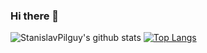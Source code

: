 ### Hi there 👋

<!--
**StanislavPilguy/StanislavPilguy** is a ✨ _special_ ✨ repository because its `README.md` (this file) appears on your GitHub profile.

Here are some ideas to get you started:

- 🔭 I’m currently working on ...
- 🌱 I’m currently learning ...
- 👯 I’m looking to collaborate on ...
- 🤔 I’m looking for help with ...
- 💬 Ask me about ...
- 📫 How to reach me: ...
- 😄 Pronouns: ...
- ⚡ Fun fact: ...
-->

![StanislavPilguy's github stats](https://github-readme-stats.vercel.app/api?username=StanislavPilguy&show_icons=true&theme=merko)
[![Top Langs](https://github-readme-stats.vercel.app/api/top-langs/?username=StanislavPilguy&theme=dracula&layout=compact&langs_count=10)](https://github.com/anuraghazra/github-readme-stats)
